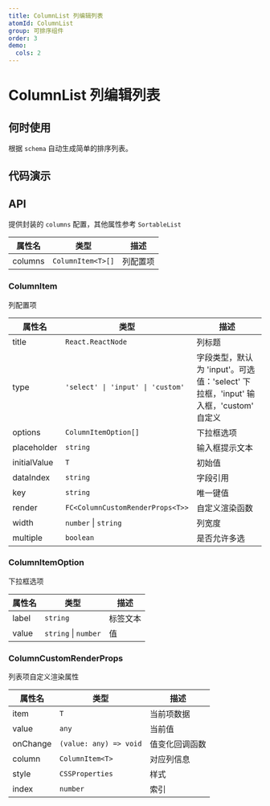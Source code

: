 ```yaml
---
title: ColumnList 列编辑列表
atomId: ColumnList
group: 可排序组件
order: 3
demo:
  cols: 2
---
```


# ColumnList 列编辑列表

## 何时使用

根据 `schema` 自动生成简单的排序列表。

## 代码演示

<code src="./demos/normal.tsx" ></code>
<code src="./demos/column.tsx" ></code>
<code src="./demos/controlled.tsx" ></code>
<code src="./demos/actions.tsx" ></code>
<code src="./demos/creatorButtonProps.tsx" ></code>
<code src="./demos/empty.tsx" ></code>

## API

提供封装的 `columns` 配置，其他属性参考 `SortableList`

| 属性名  | 类型              | 描述     |
| ------- | ----------------- | -------- |
| columns | `ColumnItem<T>[]` | 列配置项 |

### ColumnItem

列配置项

| 属性名       | 类型                              | 描述                                                                               |
| ------------ | --------------------------------- | ---------------------------------------------------------------------------------- |
| title        | `React.ReactNode`                 | 列标题                                                                             |
| type         | `'select' \| 'input' \| 'custom'` | 字段类型，默认为 'input'。可选值：'select' 下拉框，'input' 输入框，'custom' 自定义 |
| options      | `ColumnItemOption[]`              | 下拉框选项                                                                         |
| placeholder  | `string`                          | 输入框提示文本                                                                     |
| initialValue | `T`                               | 初始值                                                                             |
| dataIndex    | `string`                          | 字段引用                                                                           |
| key          | `string`                          | 唯一键值                                                                           |
| render       | `FC<ColumnCustomRenderProps<T>>`  | 自定义渲染函数                                                                     |
| width        | `number` \| `string`              | 列宽度                                                                             |
| multiple     | `boolean`                         | 是否允许多选                                                                       |

### ColumnItemOption

下拉框选项

| 属性名 | 类型                 | 描述     |
| ------ | -------------------- | -------- |
| label  | `string`             | 标签文本 |
| value  | `string` \| `number` | 值       |

### ColumnCustomRenderProps

列表项自定义渲染属性

| 属性名   | 类型                   | 描述           |
| -------- | ---------------------- | -------------- |
| item     | `T`                    | 当前项数据     |
| value    | `any`                  | 当前值         |
| onChange | `(value: any) => void` | 值变化回调函数 |
| column   | `ColumnItem<T>`        | 对应列信息     |
| style    | `CSSProperties`        | 样式           |
| index    | `number`               | 索引           |
